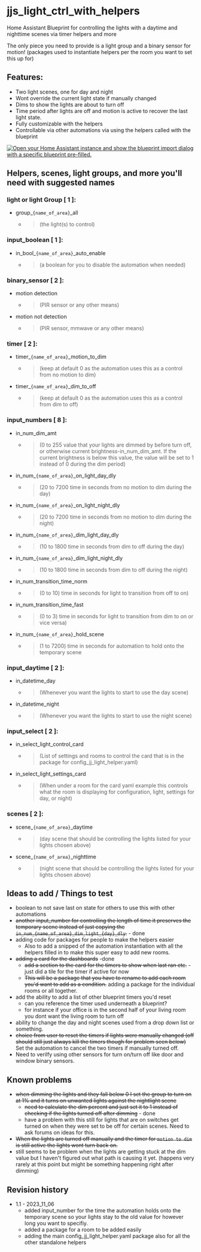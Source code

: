 # jjs_light_ctrl_with_helpers
Home Assistant Blueprint for controlling the lights with a daytime and nighttime scenes via timer helpers and more

The only piece you need to provide is a light group and a binary sensor for motion! (packages used to instantiate helpers per the room you want to set this up for)

## Features:
- Two light scenes, one for day and night
- Wont override the current light state if manually changed
- Dims to show the lights are about to turn off
- Time period after lights are off and motion is active to recover the last
light state.
- Fully customizable with the helpers
- Controllable via other automations via using the helpers called with the
blueprint

[![Open your Home Assistant instance and show the blueprint import dialog with a specific blueprint pre-filled.](https://my.home-assistant.io/badges/blueprint_import.svg)](https://my.home-assistant.io/redirect/blueprint_import/?blueprint_url=https%3A%2F%2Fgithub.com%2FJeffreyjelly%2Fjjs_light_ctrl_with_helpers%2Fblob%2Fmain%2FJJs_light_ctrl_w_helpers.yaml)

## Helpers, scenes, light groups, and more you'll need with suggested names

### light or light Group [ 1 ]:
 - group_`{name_of_area}`_all
   - > (the light(s) to control)

### input_boolean [ 1 ]:
 - in_bool_`{name_of_area}`_auto_enable
   - > (a boolean for you to disable the automation when needed)

### binary_sensor [ 2 ]:
 - motion detection
   - > (PIR sensor or any other means)
 - motion not detection
   - > (PIR sensor, mmwave or any other means)

### timer [ 2 ]:
 - timer_`{name_of_area}`_motion_to_dim
   - > (keep at default 0 as the automation uses this as a control from no motion to dim)
 - timer_`{name_of_area}`_dim_to_off
   - > (keep at default 0 as the automation uses this as a control from dim to off)

### input_numbers [ 8 ]:
 - in_num_dim_amt
   - > (0 to 255 value that your lights are dimmed by before turn off, or otherwise current brightness-in_num_dim_amt. If the current brightness is below this value, the value will be set to 1 instead of 0 during the dim period)
 - in_num_`{name_of_area}`_on_light_day_dly
   - > (20 to 7200 time in seconds from no motion to dim during the day)
 - in_num_`{name_of_area}`_on_light_night_dly
   - > (20 to 7200 time in seconds from no motion to dim during the night)
 - in_num_`{name_of_area}`_dim_light_day_dly
   - > (10 to 1800 time in seconds from dim to off during the day)
 - in_num_`{name_of_area}`_dim_light_night_dly
   - > (10 to 1800 time in seconds from dim to off during the night)
 - in_num_transition_time_norm
   - > (0 to 10)  time in seconds for light to transition from off to on)
 - in_num_transition_time_fast
   - > (0 to 3)  time in seconds for light to transition from dim to on or vice versa)
 - in_num_`{name_of_area}`_hold_scene
   - > (1 to 7200) time in seconds for automation to hold onto the temporary scene

### input_daytime [ 2 ]:
 - in_datetime_day
   - > (Whenever you want the lights to start to use the day scene)
 - in_datetime_night
   - > (Whenever you want the lights to start to use the night scene)

### input_select [ 2 ]:
 - in_select_light_control_card
   - > (List of settings and rooms to control the card that is in the package for config_jj_light_helper.yaml)
 - in_select_light_settings_card
   - > (When under a room for the card yaml example this controls what the room is displaying for configuration, light, settings for day, or night)

### scenes [ 2 ]:
 - scene_`{name_of_area}`_daytime
   - > (day scene that should be controlling the lights listed for your lights chosen above)
 - scene_`{name_of_area}`_nighttime
   - > (night scene that should be controlling the lights listed for your lights chosen above)


## Ideas to add / Things to test
 - boolean to not save last on state for others to use this with other automations
 - ~~another input_number for controlling the length of time it preserves the temporary scene instead of just copying the `in_num_{name_of_area}_dim_light_{day}_dly`.~~ - done
 - adding code for packages for people to make the helpers easier
   - Also to add a snipped of the automation instantiation with all the helpers filled in to make this super easy to add new rooms.  
 - ~~adding a card for the dashboards~~ -done
   - ~~add a section to the card for the timers to show when last ran etc.~~ - just did a tile for the timer if active for now
   - ~~This will be a package that you have to rename to add each room you'd want to add as a condition.~~ adding a package for the individual rooms or all together.
 - add the ability to add a list of other blueprint timers you'd reset
   - can you reference the timer used underneath a blueprint?
   - for instance if your office is in the second half of your living room you dont want the living room to turn off
 - ability to change the day and night scenes used from a drop down list or something.
 - ~~choice from user to reset the timers if lights were manually changed (off should still just always kill the timers though for problem seen below)~~ Set the automation to cancel the two timers if manually turned off.
 - Need to verilfy using other sensors for turn on/turn off like door and window binary sensors.

## Known problems
 - ~~when dimming the lights and they fall below 0 I set the group to turn on at 1% and it turns on unwanted lights against the nightlight scene~~
   - ~~need to calculate the dim percent and just set it to 1 instead of checking if the lights turned off after dimming~~ - done
   - have a problem with this still for lights that are on switches get turned on when they were set to be off for certain scenes. Need to ask forums on ideas for this.
 - ~~When the lights are turned off manually and the timer for `motion to dim` is still active the lights wont turn back on.~~
 - still seems to be problem when the lights are getting stuck at the dim value but I haven't figured out what path is causing it yet. (happens very rarely at this point but might be something happening right after dimming)

## Revision history
 - 1.1 - 2023_11_06
   - added input_number for the time the automation holds onto the temporary scene so your lights stay to the old value for however long you want to specifiy.
   - added a package for a room to be added easily
   - adding the main config_jj_light_helper.yaml package also for all the other standalone helpers

